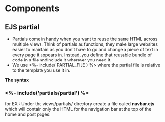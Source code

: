 # Components #

## EJS partial ##

- Partials come in handy when you want to reuse the same HTML across multiple views. Think of partials as functions, they make large websites easier to maintain as you don’t have to go and change a piece of text in every page it appears in. Instead, you define that reusable bundle of code in a file andinclude it wherever you need it.
- We use <%- include( PARTIAL_FILE ) %> where the partial file is relative to the template you use it in.

**The  syntax**

### <%- include('partials/partial') %>

for EX :
Under the views/partials/ directory create a file called **navbar.ejs** which will contain only the HTML for the navigation bar at the top of the home and post pages:



